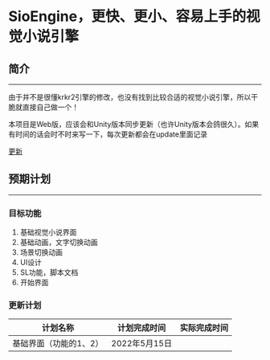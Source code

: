 # SioEngine，更快、更小、容易上手的视觉小说引擎
## 简介
<hr>
<p>由于并不是很懂krkr2引擎的修改，也没有找到比较合适的视觉小说引擎，所以干脆就直接自己做一个！</p>
<p>本项目是Web版，应该会和Unity版本同步更新（也许Unity版本会鸽很久）。如果有时间的话会时不时来写一下，每次更新都会在update里面记录</p>

[更新](update.md)

## 预期计划
<hr>

### 目标功能

1. 基础视觉小说界面
2. 基础动画，文字切换动画
3. 场景切换动画
4. UI设计
5. SL功能，脚本文档
6. 开始界面

### 更新计划
|计划名称|计划完成时间|实际完成时间|
|:---:|:---:|:---:|
| 基础界面（功能的1、2）| 2022年5月15日||

